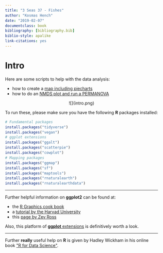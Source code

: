 ```yaml
---
title: "3 Seas 37 - Fishes"
author: "Kosmas Hench"
date: "2019-02-07"
documentclass: book
bibliography: [bibliography.bib]
biblio-style: apalike
link-citations: yes
---
```


# Intro

Here are some scripts to help with the data analysis:

- how to create a [map including piecharts](pie-map-template.html)
- how to do an [NMDS plot and run a PERMANOVA](nmdspermanova-template.html)

<center>![](intro.png)</center>

To run these, please make sure you have the following **R** packages installed:


```r
# Fundamental packages
install.packages("tidyverse")
install.packages("vegan")
# ggplot extensions
install.packages("ggalt")
install.packages("scatterpie")
install.packages("cowplot")
# Mapping packages
install.packages("ggmap")
install.packages("sf")
install.packages("maptools")
install.packages("rnaturalearth")
install.packages("rnaturalearthdata")
```

------

Further helpful information on **ggplot2** can be found at:

- the [R Graphics cook book](http://www.cookbook-r.com/Graphs/)
- a [tutorial by the Harvad University](http://tutorials.iq.harvard.edu/R/Rgraphics/Rgraphics.html#introduction)
- this [page by Zev Ross](http://zevross.com/blog/2014/08/04/beautiful-plotting-in-r-a-ggplot2-cheatsheet-3/)

Also, this platform of [**ggplot** extensions](http://www.ggplot2-exts.org/) is definitively worth a look.

------

Further **really** useful help on **R** is given by Hadley Wickham in his online book ["R for Data Science"](https://r4ds.had.co.nz/introduction.html).
